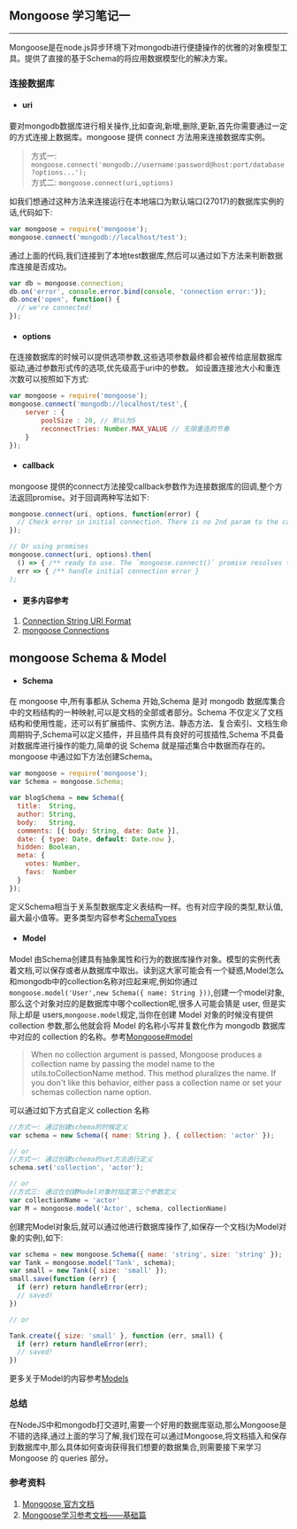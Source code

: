 ## Mongoose 学习笔记一

---

Mongoose是在node.js异步环境下对mongodb进行便捷操作的优雅的对象模型工具。提供了直接的基于Schema的将应用数据模型化的解决方案。

### 连接数据库 

* #### uri

要对mongodb数据库进行相关操作,比如查询,新增,删除,更新,首先你需要通过一定的方式连接上数据库。mongoose 提供 connect 方法用来连接数据库实例。

> 方式一: ``mongoose.connect('mongodb://username:password@host:port/database?options...');`` </br>
> 方式二: ``mongoose.connect(uri,options)``

如我们想通过这种方法来连接运行在本地端口为默认端口(27017)的数据库实例的话,代码如下:

```javascript
var mongoose = require('mongoose');
mongoose.connect('mongodb://localhost/test');
```
通过上面的代码,我们连接到了本地test数据库,然后可以通过如下方法来判断数据库连接是否成功。

```javascript
var db = mongoose.connection;
db.on('error', console.error.bind(console, 'connection error:'));
db.once('open', function() {
  // we're connected!
});
```
* #### options

在连接数据库的时候可以提供选项参数,这些选项参数最终都会被传给底层数据库驱动,通过参数形式传的选项,优先级高于uri中的参数。
如设置连接池大小和重连次数可以按照如下方式:

```javascript
var mongoose = require('mongoose');
mongoose.connect('mongodb://localhost/test',{
    server : {
        poolSize : 20, // 默认为5
        reconnectTries: Number.MAX_VALUE // 无限重连的节奏
    }
});
```

* #### callback

mongoose 提供的connect方法接受callback参数作为连接数据库的回调,整个方法返回promise。对于回调两种写法如下:

```javascript
mongoose.connect(uri, options, function(error) {
  // Check error in initial connection. There is no 2nd param to the callback.
});

// Or using promises
mongoose.connect(uri, options).then(
  () => { /** ready to use. The `mongoose.connect()` promise resolves to undefined. */ },
  err => { /** handle initial connection error }
);
```

* #### 更多内容参考
1. [Connection String URI Format](https://docs.mongodb.com/manual/reference/connection-string/)
2. [mongoose Connections](http://mongoosejs.com/docs/connections.html)


## mongoose Schema & Model

* #### Schema 
在 mongoose 中,所有事都从 Schema 开始,Schema 是对 mongodb 数据库集合中的文档结构的一种映射,可以是文档的全部或者部分。Schema 不仅定义了文档结构和使用性能，还可以有扩展插件、实例方法、静态方法、复合索引、文档生命周期钩子,Schema可以定义插件，并且插件具有良好的可拔插性,Schema 不具备对数据库进行操作的能力,简单的说 Schema 就是描述集合中数据而存在的。mongoose 中通过如下方法创建Schema。

```javascript
var mongoose = require('mongoose');
var Schema = mongoose.Schema;

var blogSchema = new Schema({
  title:  String,
  author: String,
  body:   String,
  comments: [{ body: String, date: Date }],
  date: { type: Date, default: Date.now },
  hidden: Boolean,
  meta: {
    votes: Number,
    favs:  Number
  }
});
```

定义Schema相当于关系型数据库定义表结构一样。也有对应字段的类型,默认值,最大最小值等。更多类型内容参考[SchemaTypes](http://mongoosejs.com/docs/schematypes.html)

* #### Model

Model 由Schema创建具有抽象属性和行为的数据库操作对象。模型的实例代表着文档,可以保存或者从数据库中取出。读到这大家可能会有一个疑惑,Model怎么和mongodb中的collection名称对应起来呢,例如你通过``mongoose.model('User',new Schema({ name: String }))``,创建一个model对象,那么这个对象对应的是数据库中哪个collection呢,很多人可能会猜是 user, 但是实际上却是 users,``mongoose.model``规定,当你在创建 Model 对象的时候没有提供collection 参数,那么他就会将 Model 的名称小写并复数化作为 mongodb 数据库中对应的 collection 的名称。参考[Mongoose#model](http://mongoosejs.com/docs/api.html#utils_exports.toCollectionName)

> When no collection argument is passed, Mongoose produces a collection name by passing the model name to the utils.toCollectionName method. This method pluralizes the name. If you don't like this behavior, either pass a collection name or set your schemas collection name option.

可以通过如下方式自定义 collection 名称

```javascript
//方式一: 通过创建schema的时候定义
var schema = new Schema({ name: String }, { collection: 'actor' });

// or
//方式一: 通过创建schema的set方法进行定义
schema.set('collection', 'actor');

// or
//方式三: 通过在创建Model对象时指定第三个参数定义
var collectionName = 'actor'
var M = mongoose.model('Actor', schema, collectionName)
```


创建完Model对象后,就可以通过他进行数据库操作了,如保存一个文档(为Model对象的实例),如下:

```javascript
var schema = new mongoose.Schema({ name: 'string', size: 'string' });
var Tank = mongoose.model('Tank', schema);
var small = new Tank({ size: 'small' });
small.save(function (err) {
  if (err) return handleError(err);
  // saved!
})

// or

Tank.create({ size: 'small' }, function (err, small) {
  if (err) return handleError(err);
  // saved!
})
```

更多关于Model的内容参考[Models](http://mongoosejs.com/docs/models.html)



### 总结
在NodeJS中和mongodb打交道时,需要一个好用的数据库驱动,那么Mongoose是不错的选择,通过上面的学习了解,我们现在可以通过Mongoose,将文档插入和保存到数据库中,那么具体如何查询获得我们想要的数据集合,则需要接下来学习 Mongoose 的 queries 部分。

### 参考资料

1. [Mongoose 官方文档](http://mongoosejs.com/docs/guide.html)
2. [Mongoose学习参考文档——基础篇](https://cnodejs.org/topic/504b4924e2b84515770103dd)